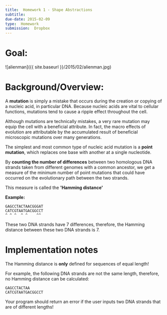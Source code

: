 ```yaml
---
title:  Homework 1 - Shape Abstractions
subtitle: 
due-date: 2015-02-09
type:  Homework
submission:  Dropbox
---
```


# Goal:


![alienman]({{ site.baseurl }}/2015/02/alienman.jpg)



# Background/Overview:

A **mutation** is simply a mistake that occurs during the creation or copying of a nucleic acid, in particular DNA. Because nucleic acids are vital to cellular functions, mutations tend to cause a ripple effect throughout the cell.

Although mutations are technically mistakes, a very rare mutation may equip the cell with a beneficial attribute. In fact, the macro effects of evolution are attributable by the accumulated result of beneficial microscopic mutations over many generations.


The simplest and most common type of nucleic acid mutation is a **point
mutation**, which replaces one base with another at a single nucleotide.

By **counting the number of differences** between two homologous DNA strands taken from different genomes with a common ancestor, we get a measure of the minimum number of point mutations that could have occurred on the evolutionary path between the two strands.

This measure is called the **'Hamming distance'**

**Example:**

    GAGCCTACTAACGGGAT
    CATCGTAATGACGGCCT
    ^ ^ ^  ^ ^    ^^


These two DNA strands have 7 differences, therefore, the Hamming distance between these two DNA strands is 7.


# Implementation notes

The Hamming distance is **only** defined for sequences of equal length!

For example, the following DNA strands are not the same length, therefore, no Hamming distance can be calculated:

    GAGCCTACTAA
    CATCGTAATGACGGCCT
    

Your program should return an error if the user inputs two DNA strands that are of different lengths!


